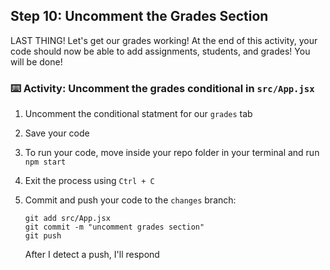 ## Step 10: Uncomment the Grades Section 

LAST THING! Let's get our grades working! At the end of this activity, your code should now be able to add assignments, students, and grades! You will be done!


### :keyboard: Activity: Uncomment the grades conditional in `src/App.jsx`

1. Uncomment the conditional statment for our `grades` tab
2. Save your code
3. To run your code, move inside your repo folder in your terminal and run `npm start`
4. Exit the process using `Ctrl + C`
5. Commit and push your code to the `changes` branch:
    ```
    git add src/App.jsx
    git commit -m "uncomment grades section"
    git push
    ```

    After I detect a push, I'll respond


